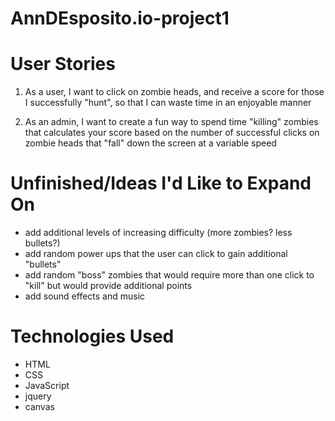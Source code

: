 # AnnDEsposito.io-project1


# User Stories
1. As a user, I want to click on zombie heads, and receive a score for those I successfully "hunt", so that I can waste time in an enjoyable manner

2. As an admin, I want to create a fun way to spend time "killing" zombies that calculates your score based on the number of successful clicks on zombie heads that "fall" down the screen at a variable speed

# Unfinished/Ideas I'd Like to Expand On
* add additional levels of increasing difficulty (more zombies? less bullets?)
* add random power ups that the user can click to gain additional "bullets"
* add random "boss" zombies that would require more than one click to "kill" but would provide additional points
* add sound effects and music

# Technologies Used
* HTML
* CSS
* JavaScript
* jquery
* canvas
 

